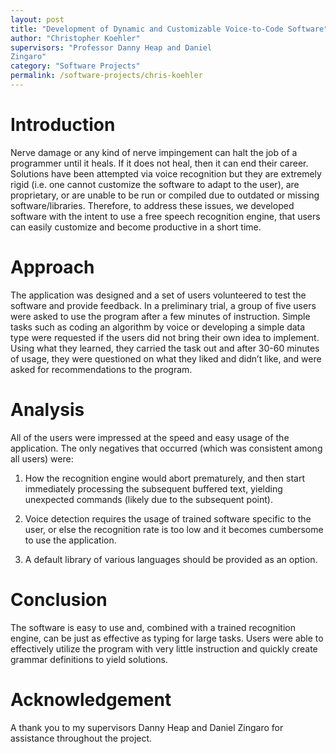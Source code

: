 ```yaml
---
layout: post
title: "Development of Dynamic and Customizable Voice-to-Code Software"
author: "Christopher Koehler"
supervisors: "Professor Danny Heap and Daniel
Zingaro"
category: "Software Projects"
permalink: /software-projects/chris-koehler
---
```


Introduction
============

Nerve damage or any kind of nerve impingement can halt the job of a
programmer until it heals. If it does not heal, then it can end their
career. Solutions have been attempted via voice recognition but they are
extremely rigid (i.e. one cannot customize the software to adapt to the
user), are proprietary, or are unable to be run or compiled due to
outdated or missing software/libraries. Therefore, to address these
issues, we developed software with the intent to use a free speech
recognition engine, that users can easily customize and become
productive in a short time.

Approach
========

The application was designed and a set of users volunteered to test the
software and provide feedback. In a preliminary trial, a group of five
users were asked to use the program after a few minutes of instruction.
Simple tasks such as coding an algorithm by voice or developing a simple
data type were requested if the users did not bring their own idea to
implement. Using what they learned, they carried the task out and after
30-60 minutes of usage, they were questioned on what they liked and
didn’t like, and were asked for recommendations to the program.

Analysis
========

All of the users were impressed at the speed and easy usage of the
application. The only negatives that occurred (which was consistent
among all users) were:

1.  How the recognition engine would abort prematurely, and then start
    immediately processing the subsequent buffered text, yielding
    unexpected commands (likely due to the subsequent point).

2.  Voice detection requires the usage of trained software specific to
    the user, or else the recognition rate is too low and it becomes
    cumbersome to use the application.

3.  A default library of various languages should be provided as
    an option.

Conclusion
==========

The software is easy to use and, combined with a trained recognition
engine, can be just as effective as typing for large tasks. Users were
able to effectively utilize the program with very little instruction and
quickly create grammar definitions to yield solutions.


Acknowledgement
=====

A thank you to my supervisors Danny Heap and Daniel Zingaro for
assistance throughout the project.
